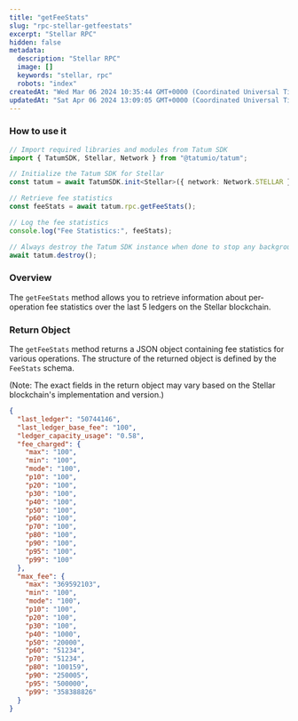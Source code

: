 ```yaml
---
title: "getFeeStats"
slug: "rpc-stellar-getfeestats"
excerpt: "Stellar RPC"
hidden: false
metadata: 
  description: "Stellar RPC"
  image: []
  keywords: "stellar, rpc"
  robots: "index"
createdAt: "Wed Mar 06 2024 10:35:44 GMT+0000 (Coordinated Universal Time)"
updatedAt: "Sat Apr 06 2024 13:09:05 GMT+0000 (Coordinated Universal Time)"
---
```




### How to use it

```typescript
// Import required libraries and modules from Tatum SDK
import { TatumSDK, Stellar, Network } from "@tatumio/tatum";

// Initialize the Tatum SDK for Stellar
const tatum = await TatumSDK.init<Stellar>({ network: Network.STELLAR });

// Retrieve fee statistics
const feeStats = await tatum.rpc.getFeeStats();

// Log the fee statistics
console.log("Fee Statistics:", feeStats);

// Always destroy the Tatum SDK instance when done to stop any background processes
await tatum.destroy();
```

### Overview

The `getFeeStats` method allows you to retrieve information about per-operation fee statistics over the last 5 ledgers on the Stellar blockchain.

### Return Object

The `getFeeStats` method returns a JSON object containing fee statistics for various operations. The structure of the returned object is defined by the `FeeStats` schema.

(Note: The exact fields in the return object may vary based on the Stellar blockchain's implementation and version.)

```json
{
  "last_ledger": "50744146",
  "last_ledger_base_fee": "100",
  "ledger_capacity_usage": "0.58",
  "fee_charged": {
    "max": "100",
    "min": "100",
    "mode": "100",
    "p10": "100",
    "p20": "100",
    "p30": "100",
    "p40": "100",
    "p50": "100",
    "p60": "100",
    "p70": "100",
    "p80": "100",
    "p90": "100",
    "p95": "100",
    "p99": "100"
  },
  "max_fee": {
    "max": "369592103",
    "min": "100",
    "mode": "100",
    "p10": "100",
    "p20": "100",
    "p30": "100",
    "p40": "1000",
    "p50": "20000",
    "p60": "51234",
    "p70": "51234",
    "p80": "100159",
    "p90": "250005",
    "p95": "500000",
    "p99": "358388826"
  }
}
```
